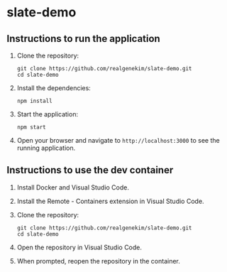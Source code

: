 # slate-demo

## Instructions to run the application

1. Clone the repository:
   ```
   git clone https://github.com/realgenekim/slate-demo.git
   cd slate-demo
   ```

2. Install the dependencies:
   ```
   npm install
   ```

3. Start the application:
   ```
   npm start
   ```

4. Open your browser and navigate to `http://localhost:3000` to see the running application.

## Instructions to use the dev container

1. Install Docker and Visual Studio Code.

2. Install the Remote - Containers extension in Visual Studio Code.

3. Clone the repository:
   ```
   git clone https://github.com/realgenekim/slate-demo.git
   cd slate-demo
   ```

4. Open the repository in Visual Studio Code.

5. When prompted, reopen the repository in the container.
